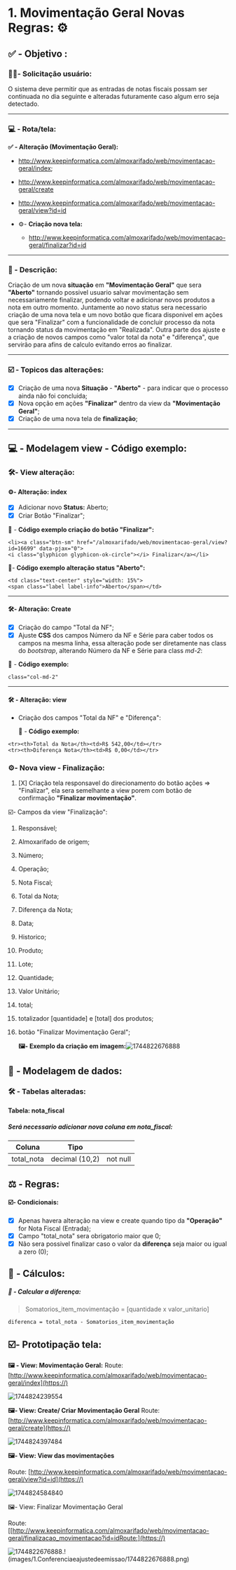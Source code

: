 # 1. Movimentação Geral Novas Regras: ⚙️

## ✅ - Objetivo :

### 🧑🏻- Solicitação usuário:

O sistema deve permitir que as entradas de notas fiscais possam ser continuada no dia seguinte e alteradas futuramente caso algum erro seja detectado.

---

### 💻 - Rota/tela:

**✅ -  Alteração (Movimentação Geral):**

- http://www.keepinformatica.com/almoxarifado/web/movimentacao-geral/index;
- http://www.keepinformatica.com/almoxarifado/web/movimentacao-geral/create
- http://www.keepinformatica.com/almoxarifado/web/movimentacao-geral/view?id=id


- ⚙️- **Criação nova tela:**
  - http://www.keepinformatica.com/almoxarifado/web/movimentacao-geral/finalizar?id=id

---

### 📃 - Descrição:

Criação de um nova **situação** em **"Movimentação Geral"** que sera **"Aberto"** tornando possivel usuario salvar movimentação sem necessariamente finalizar, podendo voltar e adicionar novos produtos a nota em outro momento. Juntamente ao novo status sera necessario criação de uma nova tela e um novo botão que ficara disponivel em ações que sera "Finalizar" com a funcionalidade de concluir processo da nota tornando status da movimentação em "Realizada".  Outra parte dos ajuste e a criação de novos campos como "valor total da nota" e "diferença", que servirão para afins de calculo evitando erros ao finalizar.

---

### ☑️ - Topicos das alterações:

* [X]  Criação de uma nova **Situação** - **"Aberto"** - para indicar que o processo ainda não foi concluida;
* [X]  Nova opção em ações **"Finalizar"** dentro da view da **"Movimentação Geral"**;
* [X]  Criação de uma nova tela de **finalização**;

---

## 💻 - Modelagem view - Código exemplo:

### 🛠️- View alteração:

#### ⚙️- Alteração: index

* [X]  Adicionar novo **Status:** Aberto;
* [X]  Criar Botão "Finalizar";

🔢 - **Código exemplo criação do botão "Finalizar":**

```
<li><a class="btn-sm" href="/almoxarifado/web/movimentacao-geral/view?id=16699" data-pjax="0">
<i class="glyphicon glyphicon-ok-circle"></i> Finalizar</a></li>

```

🔢- **Código exemplo alteração status "Aberto":**

```
<td class="text-center" style="width: 15%">
<span class="label label-info">Aberto</span></td>
```

---

#### 🛠️- Alteração: Create

* [X]  Criação do campo "Total da NF";
* [X]  Ajuste **CSS** dos campos Número da NF e Série para caber todos os campos na mesma linha, essa alteração pode ser diretamente nas class do *bootstrap*, alterando Número da NF e Série para class *md-2*:<br>

  🔢 - **Código exemplo:**

  ```
  class="col-md-2"
  ```

---

#### 🛠️ - Alteração: view

* Criação dos campos "Total da NF" e "Diferença":

  🔢 - **Código exemplo:**

```
<tr><th>Total da Nota</th><td>R$ 542,00</td></tr>
<tr><th>Diferença Nota</th><td>R$ 0,00</td></tr>
```

### ⚙️- Nova view - Finalização:

1. [X]  Criação tela responsavel do direcionamento do botão ações => "Finalizar", ela sera semelhante a view porem com botão de confirmação **"Finalizar movimentação"**.<br>

☑️- Campos da view "Finalização":

1. Responsável;
2. Almoxarifado de origem;
3. Número;
4. Operação;
5. Nota Fiscal;
6. Total da Nota;
7. Diferença da Nota;
8. Data;
9. Historico;
10. Produto;
11. Lote;
12. Quantidade;
13. Valor Unitário;
14. total;
15. totalizador [quantidade] e [total] dos produtos;
16. botão "Finalizar Movimentação Geral";<br>

    **🖼️- Exemplo da criação em imagem:**![1744822676888](images/1.Conferenciaeajustedeemissao/1744822676888.png)

## 🎲 - Modelagem de dados:

### 🛠️ - Tabelas alteradas:

#### Tabela: nota_fiscal

##### Será necessario adicionar nova coluna em **nota_fiscal**:


| Coluna     | Tipo           |          |
| ---------- | -------------- | -------- |
| total_nota | decimal (10,2) | not null |

## ⚖️ - Regras:

#### ☑️- Condicionais:

* [X]  Apenas havera alteração na view e create quando tipo da **"Operação"** for Nota Fiscal (Entrada);
* [X]  Campo "total_nota" sera obrigatorio maior que 0;
* [X]  Não sera possivel finalizar caso o valor da  **diferença** seja maior ou igual a zero (0);

## 🔢 - Cálculos:

##### 🧮 - Calcular a diferença:

> Somatorios_item_movimentação =  [quantidade x valor_unitario]

```
diferenca = total_nota - Somatorios_item_movimentação
```

## ☑️- Prototipação tela:

**🖼️ - View: Movimentação Geral:**
Route: [http://www.keepinformatica.com/almoxarifado/web/movimentacao-geral/index](https://)

![1744824239554](images/1.Conferenciaeajustedeemissao/1744824239554.png)

**🖼️- View: Create/ Criar Movimentação Geral**
Route: [http://www.keepinformatica.com/almoxarifado/web/movimentacao-geral/create](https://)

![1744824397484](images/1.Conferenciaeajustedeemissao/1744824397484.png)

**🖼️- View: View das movimentações**

Route: [http://www.keepinformatica.com/almoxarifado/web/movimentacao-geral/view?id=id](https://)

![1744824584840](images/1.Conferenciaeajustedeemissao/1744824584840.png)

🖼️- View: Finalizar Movimentação Geral

Route: [[http://www.keepinformatica.com/almoxarifado/web/movimentacao-geral/finalizacao_movimentacao?id=idRoute:](https://)

![1744822676888](images/1.Conferenciaeajustedeemissao/1744822676888.png).!(images/1.Conferenciaeajustedeemissao/1744822676888.png)
